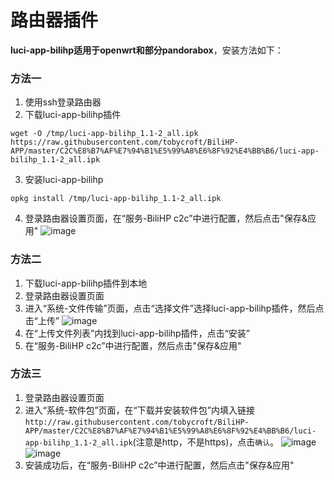 # 路由器插件
**luci-app-bilihp适用于openwrt和部分pandorabox**，安装方法如下：
### 方法一
1. 使用ssh登录路由器
2. 下载luci-app-bilihp插件
``` shell
wget -O /tmp/luci-app-bilihp_1.1-2_all.ipk https://raw.githubusercontent.com/tobycroft/BiliHP-APP/master/C2C%E8%B7%AF%E7%94%B1%E5%99%A8%E6%8F%92%E4%BB%B6/luci-app-bilihp_1.1-2_all.ipk
```
3. 安装luci-app-bilihp
``` shell
opkg install /tmp/luci-app-bilihp_1.1-2_all.ipk
```
4. 登录路由器设置页面，在“服务-BiliHP c2c”中进行配置，然后点击"保存&应用"
![image](https://note.youdao.com/yws/public/resource/d59f2d417bea18809b0a4dcfe88ad491/FC337F1C7F48495FB8859B582B97B4CA?ynotemdtimestamp=1591797687564)
### 方法二
1. 下载luci-app-bilihp插件到本地
2. 登录路由器设置页面
3. 进入“系统-文件传输”页面，点击“选择文件”选择luci-app-bilihp插件，然后点击“上传”
![image](https://note.youdao.com/yws/public/resource/d59f2d417bea18809b0a4dcfe88ad491/E1E8DD693188476BA58F68D041BBE84D?ynotemdtimestamp=1591797687564)
4. 在“上传文件列表”内找到luci-app-bilihp插件，点击“安装”
5. 在“服务-BiliHP c2c”中进行配置，然后点击"保存&应用"

### 方法三

1. 登录路由器设置页面
2. 进入“系统-软件包”页面，在“下载并安装软件包”内填入链接`http://raw.githubusercontent.com/tobycroft/BiliHP-APP/master/C2C%E8%B7%AF%E7%94%B1%E5%99%A8%E6%8F%92%E4%BB%B6/luci-app-bilihp_1.1-2_all.ipk`(注意是http，不是https)，点击`确认`。
![image](https://note.youdao.com/yws/public/resource/d59f2d417bea18809b0a4dcfe88ad491/DEBF5D371BAA4106AA145004392D1352?ynotemdtimestamp=1591797687564)
![image](https://note.youdao.com/yws/public/resource/d59f2d417bea18809b0a4dcfe88ad491/7B79089E1E4E4E63A974ED800246C416?ynotemdtimestamp=1591797687564)
3. 安装成功后，在“服务-BiliHP c2c”中进行配置，然后点击"保存&应用"


